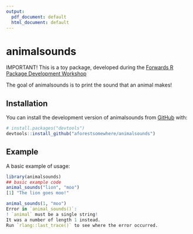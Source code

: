 ```yaml
---
output:
  pdf_document: default
  html_document: default
---
```


# animalsounds

<!-- badges: start -->
<!-- badges: end -->

IMPORTANT! This is a toy package, developed during the [Forwards R Package Development Workshop](https://forwards.github.io/package-dev/workshops/summer-2025-cohort-1.html)

The goal of animalsounds is to print the sound that an animal makes!

## Installation

You can install the development version of animalsounds from [GitHub](https://github.com/) with:

``` r
# install.packages("devtools")
devtools::install_github("aforestsomewhere/animalsounds")
```

## Example

A basic example of usage:

``` r
library(animalsounds)
## basic example code
animal_sounds("lion", "moo")
[1] "The lion goes moo!"

animal_sounds(1, "moo")
Error in `animal_sounds()`:
! `animal` must be a single string!
It was a number of length 1 instead.
Run `rlang::last_trace()` to see where the error occurred.
```

